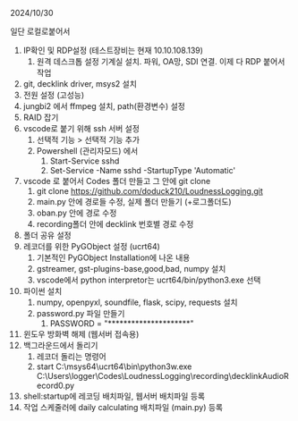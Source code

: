 2024/10/30

일단 로컬로붙어서
1. IP확인 및 RDP설정 (테스트장비는 현재 10.10.108.139)
	1. 원격 데스크톱 설정
기계실 설치. 파워, OA망, SDI 연결. 이제 다 RDP 붙어서 작업
1. git, decklink driver, msys2 설치
2. 전원 설정 (고성능)
3. jungbi2 에서 ffmpeg 설치, path(환경변수) 설정 
4. RAID 잡기
5. vscode로 붙기 위해 ssh 서버 설정
	1. 선택적 기능 > 선택적 기능 추가
	2. Powershell (관리자모드) 에서
		1. Start-Service sshd
		2. Set-Service -Name sshd -StartupType 'Automatic'
6. vscode 로 붙어서 Codes 폴더 만들고 그 안에 git clone
	1. git clone https://github.com/doduck210/LoudnessLogging.git
	2. main.py 안에 경로들 수정, 실제 폴더 만들기 (+로그폴더도)
	3. oban.py 안에 경로 수정
	4. recording폴더 안에 decklink 번호별 경로 수정
7. 폴더 공유 설정
9. 레코더를 위한 PyGObject 설정 (ucrt64)
	1. 기본적인 PyGObject Installation에 나온 내용
	2. gstreamer, gst-plugins-base,good,bad, numpy 설치
	3. vscode에서 python interpretor는 ucrt64/bin/python3.exe 선택
10. 파이썬 설치
	1. numpy, openpyxl, soundfile, flask, scipy, requests 설치
	2. password.py 파일 만들기
		1. PASSWORD = "*********************"
11. 윈도우 방화벽 해제 (웹서버 접속용)
12. 백그라운드에서 돌리기
	1. 레코더 돌리는 명령어
	2. start C:\msys64\ucrt64\bin\python3w.exe C:\Users\logger\Codes\LoudnessLogging\recording\decklinkAudioRecord0.py
13. shell:startup에 레코딩 배치파일, 웹서버 배치파일 등록
14. 작업 스케줄러에 daily calculating 배치파일 (main.py) 등록
